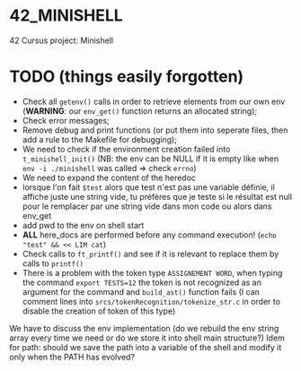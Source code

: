 # 42_MINISHELL
42 Cursus project: Minishell

# TODO (things easily forgotten)
- Check all `getenv()` calls in order to retrieve elements from our own env (**WARNING**: our `env_get()` function returns an allocated string);
- Check error messages;
- Remove debug and print functions (or put them into seperate files, then add a rule to the Makefile for debugging);
- We need to check if the environment creation failed into `t_minishell_init()` (NB: the env can be NULL if it is empty like when `env -i ./minishell` was called => check `errno`)
- We need to expand the content of the heredoc
- lorsque l'on fait `$test` alors que test n'est pas une variable définie, il affiche juste une string vide, tu préfères que je teste si le résultat est null pour le remplacer par une string vide dans mon code ou alors dans env_get
- add pwd to the env on shell start
- **ALL** here_docs are performed before any command execution! (`echo "test" && << LIM cat`)
- Check calls to `ft_printf()` and see if it is relevant to replace them by calls to `printf()`
- There is a problem with the token type `ASSIGNEMENT WORD`, when typing the command `export TESTS=12` the token is not recognized as an argument for the command and `build_ast()` function fails (I can comment lines into `srcs/tokenRecognition/tokenize_str.c` in order to disable the creation of token of this type)

We have to discuss the env implementation (do we rebuild the env string array every time we need or do we store it into shell main structure?)
Idem for path: should we save the path into a variable of the shell and modify it only when the PATH has evolved?

